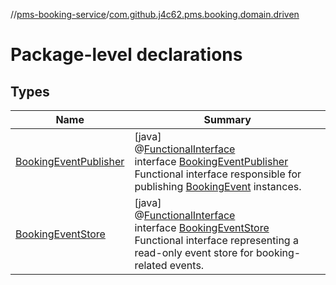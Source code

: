 //[pms-booking-service](../../index.md)/[com.github.j4c62.pms.booking.domain.driven](index.md)

# Package-level declarations

## Types

| Name | Summary |
|---|---|
| [BookingEventPublisher](-booking-event-publisher/index.md) | [java]<br>@[FunctionalInterface](https://docs.oracle.com/en/java/javase/23/docs/api/java.base/java/lang/FunctionalInterface.html)<br>interface [BookingEventPublisher](-booking-event-publisher/index.md)<br>Functional interface responsible for publishing [BookingEvent](../com.github.j4c62.pms.booking.domain.aggregate.event/-booking-event/index.md) instances. |
| [BookingEventStore](-booking-event-store/index.md) | [java]<br>@[FunctionalInterface](https://docs.oracle.com/en/java/javase/23/docs/api/java.base/java/lang/FunctionalInterface.html)<br>interface [BookingEventStore](-booking-event-store/index.md)<br>Functional interface representing a read-only event store for booking-related events. |